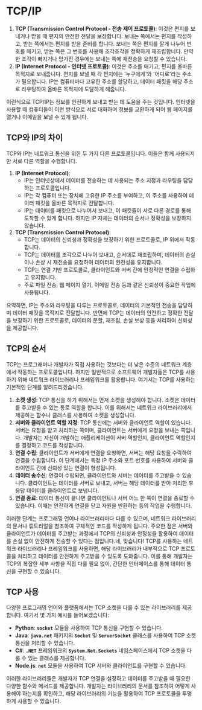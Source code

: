 # TCP/IP

1. **TCP (Transmission Control Protocol - 전송 제어 프로토콜)**:
이것은 편지를 보내거나 받을 때 편지의 안전한 전달을 보장합니다. 보내는 쪽에서는 편지를 작성하고, 받는 쪽에서는 편지를 받을 준비를 합니다. 보내는 쪽은 편지를 잘게 나누어 번호를 매기고, 받는 쪽은 그 번호를 사용해 조각조각을 정확하게 재조립합니다. 만약 한 조각이 빠지거나 망가진 경우에는 보내는 쪽에 재전송을 요청할 수 있습니다.
2. **IP (Internet Protocol - 인터넷 프로토콜)**:
이것은 주소를 매기고, 편지를 올바른 목적지로 보내줍니다. 편지를 보낼 때 각 편지에는 '누구에게'와 '어디로'라는 주소가 필요합니다. IP는 컴퓨터마다 고유한 주소를 할당하고, 데이터 패킷을 해당 주소로 라우팅하여 올바른 목적지에 도달하게 해줍니다.

이런식으로 TCP/IP는 정보를 안전하게 보내고 받는 데 도움을 주는 것입니다. 인터넷을 사용할 때 컴퓨터들이 이런 방식으로 서로 대화하며 정보를 교환하게 되어 웹 페이지를 열거나 이메일을 보낼 수 있게 됩니다.

## TCP와 IP의 차이

TCP와 IP는 네트워크 통신을 위한 두 가지 다른 프로토콜입니다. 이들은 함께 사용되지만 서로 다른 역할을 수행합니다.

1. **IP (Internet Protocol)**:
    - IP는 인터넷상에서 데이터를 전송하는 데 사용되는 주소 지정과 라우팅을 담당하는 프로토콜입니다.
    - IP는 각 컴퓨터 또는 장치에 고유한 IP 주소를 부여하고, 이 주소를 사용하여 데이터 패킷을 올바른 목적지로 전달합니다.
    - IP는 데이터를 패킷으로 나누어서 보내고, 이 패킷들이 서로 다른 경로를 통해 도착할 수 있게 합니다. 하지만 IP 자체는 데이터의 순서나 정확성을 보장하지 않습니다.
2. **TCP (Transmission Control Protocol)**:
    - TCP는 데이터의 신뢰성과 정확성을 보장하기 위한 프로토콜로, IP 위에서 작동합니다.
    - TCP는 데이터를 조각으로 나누어 보내고, 순서대로 재조립하며, 데이터의 손실이나 손상 시 재전송을 요청하여 데이터의 완전성을 유지합니다.
    - TCP는 연결 기반 프로토콜로, 클라이언트와 서버 간에 안정적인 연결을 수립하고 유지합니다.
    - 주로 파일 전송, 웹 페이지 열기, 이메일 전송 등과 같은 신뢰성이 중요한 작업에 사용됩니다.

요약하면, IP는 주소와 라우팅을 다루는 프로토콜로, 데이터의 기본적인 전송을 담당하며 데이터 패킷을 목적지로 전달합니다. 반면에 TCP는 데이터의 안전하고 정확한 전달을 보장하기 위한 프로토콜로, 데이터의 분할, 재조립, 손실 보상 등을 처리하여 신뢰성을 제공합니다.

## TCP의 순서

TCP는 프로그래머나 개발자가 직접 사용하는 것보다는 더 낮은 수준의 네트워크 계층에서 작동하는 프로토콜입니다. 하지만 일반적으로 소프트웨어 개발자들은 TCP를 사용하기 위해 네트워크 라이브러리나 프레임워크를 활용합니다. 여기서는 TCP를 사용하는 기본적인 단계를 알려드리겠습니다.

1. **소켓 생성**: TCP 통신을 하기 위해서는 먼저 소켓을 생성해야 합니다. 소켓은 데이터를 주고받을 수 있는 통로 역할을 합니다. 이를 위해서는 네트워크 라이브러리에서 제공하는 함수나 클래스를 사용하여 소켓을 생성합니다.
2. **서버와 클라이언트 역할 지정**: TCP 통신에는 서버와 클라이언트 역할이 있습니다. 서버는 요청을 받고 처리하는 쪽이며, 클라이언트는 서버에게 요청을 보내는 쪽입니다. 개발자는 자신이 개발하는 애플리케이션이 서버 역할인지, 클라이언트 역할인지를 결정하고 코드를 작성합니다.
3. **연결 수립**: 클라이언트가 서버에게 연결을 요청하면, 서버는 해당 요청을 수락하여 연결을 수립합니다. 이 단계에서는 특정 IP 주소와 포트 번호를 사용하여 서버와 클라이언트 간에 신뢰성 있는 연결이 형성됩니다.
4. **데이터 송수신**: 연결이 수립되면, 클라이언트와 서버는 데이터를 주고받을 수 있습니다. 클라이언트는 데이터를 서버로 보내고, 서버는 해당 데이터를 받아 처리한 후 응답 데이터를 클라이언트로 보냅니다.
5. **연결 종료**: 데이터 통신이 끝나면 클라이언트나 서버 어느 한 쪽이 연결을 종료할 수 있습니다. 이때는 안전하게 연결을 닫고 자원을 반환하는 등의 작업을 수행합니다.

이러한 단계는 프로그래밍 언어나 라이브러리마다 다를 수 있으며, 네트워크 라이브러리의 문서나 튜토리얼을 참조하여 구체적인 코드를 작성하게 됩니다. 주요한 점은 서버와 클라이언트가 데이터를 주고받는 과정에서 TCP의 신뢰성과 안정성을 활용하여 데이터를 손실 없이 안전하게 전송할 수 있다는 점입니다.네, 맞습니다! TCP를 사용하는 네트워크 라이브러리나 프레임워크를 사용하면, 해당 라이브러리가 내부적으로 TCP 프로토콜을 처리하고 데이터를 안전하게 주고받을 수 있도록 도와줍니다. 이를 통해 개발자는 TCP의 복잡한 세부 사항을 직접 다룰 필요 없이, 간단한 인터페이스를 통해 데이터 통신을 구현할 수 있습니다.

## TCP 사용

다양한 프로그래밍 언어와 플랫폼에서는 TCP 소켓을 다룰 수 있는 라이브러리를 제공합니다. 여기서 몇 가지 예시를 들어보겠습니다:

- **Python**: **`socket`** 모듈을 사용하여 TCP 통신을 구현할 수 있습니다.
- **Java**: **`java.net`** 패키지의 **`Socket`** 및 **`ServerSocket`** 클래스를 사용하여 TCP 소켓 통신을 처리할 수 있습니다.
- **C#**: **`.NET`** 프레임워크의 **`System.Net.Sockets`** 네임스페이스에서 TCP 소켓을 다룰 수 있는 클래스를 제공합니다.
- **Node.js**: **`net`** 모듈을 사용하여 TCP 서버와 클라이언트를 구현할 수 있습니다.

이러한 라이브러리들은 개발자가 TCP 연결을 설정하고 데이터를 주고받을 때 필요한 다양한 함수와 메서드를 제공합니다. 개발자는 라이브러리의 문서를 참조하여 어떻게 사용해야 하는지를 확인하고, 해당 라이브러리의 기능을 활용하여 TCP 프로토콜을 투명하게 사용할 수 있습니다.
